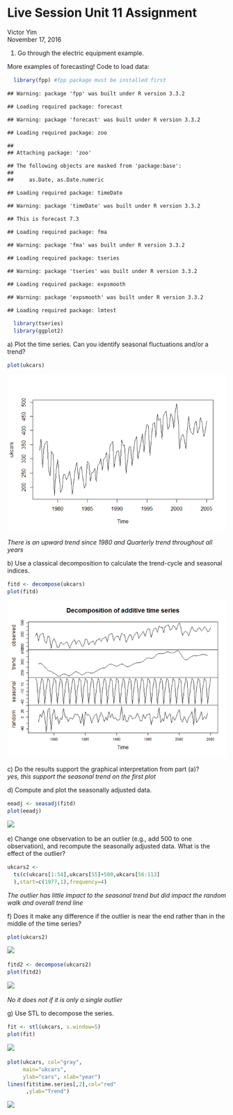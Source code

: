 # Live Session Unit 11 Assignment
Victor Yim  
November 17, 2016  
1)	Go through the electric equipment example.   

More examples of forecasting! 
  Code to load data:  


```r
  library(fpp) #fpp package must be installed first
```

```
## Warning: package 'fpp' was built under R version 3.3.2
```

```
## Loading required package: forecast
```

```
## Warning: package 'forecast' was built under R version 3.3.2
```

```
## Loading required package: zoo
```

```
## 
## Attaching package: 'zoo'
```

```
## The following objects are masked from 'package:base':
## 
##     as.Date, as.Date.numeric
```

```
## Loading required package: timeDate
```

```
## Warning: package 'timeDate' was built under R version 3.3.2
```

```
## This is forecast 7.3
```

```
## Loading required package: fma
```

```
## Warning: package 'fma' was built under R version 3.3.2
```

```
## Loading required package: tseries
```

```
## Warning: package 'tseries' was built under R version 3.3.2
```

```
## Loading required package: expsmooth
```

```
## Warning: package 'expsmooth' was built under R version 3.3.2
```

```
## Loading required package: lmtest
```

```r
  library(tseries)
  library(ggplot2)
```


a)	Plot the time series. Can you identify seasonal fluctuations and/or a trend? 

```r
plot(ukcars)
```

![](unnamed-chunk-2-1.png)<!-- -->

*There is an upward trend since 1980 and Quarterly trend throughout all years*

b)	Use a classical decomposition to calculate the trend-cycle and seasonal indices.   

```r
fitd <- decompose(ukcars)
plot(fitd)
```

![](unnamed-chunk-3-1.png)<!-- -->
  
    
c)	Do the results support the graphical interpretation from part (a)?   
*yes, this support the seasonal trend on the first plot*  
  
d)	Compute and plot the seasonally adjusted data.   

```r
eeadj <- seasadj(fitd)
plot(eeadj)  
```

![](Live_Session_unit_11_Assignment_Markdown_files/figure-html/unnamed-chunk-4-1.png)<!-- -->
     
e)	Change one observation to be an outlier (e.g., add 500 to one observation), and recompute the seasonally adjusted data. What is the effect of the outlier?   


```r
ukcars2 <-
  ts(c(ukcars[1:54],ukcars[55]+500,ukcars[56:113]
  ),start=c(1977,1),frequency=4)
```
*The outlier has little impact to the seasonal trend but did impact the random walk and overall trend line*  
    
f)	Does it make any difference if the outlier is near the end rather than in the middle of the time series?   

```r
plot(ukcars2)
```

![](Live_Session_unit_11_Assignment_Markdown_files/figure-html/unnamed-chunk-6-1.png)<!-- -->

```r
fitd2 <- decompose(ukcars2)
plot(fitd2)
```

![](Live_Session_unit_11_Assignment_Markdown_files/figure-html/unnamed-chunk-6-2.png)<!-- -->
  
*No it does not if it is only a single outlier*  
  
g)	Use STL to decompose the series.   


```r
fit <- stl(ukcars, s.window=5)
plot(fit)
```

![](Live_Session_unit_11_Assignment_Markdown_files/figure-html/unnamed-chunk-7-1.png)<!-- -->

```r
plot(ukcars, col="gray",
     main="ukcars",
     ylab="cars", xlab="year")
lines(fit$time.series[,2],col="red"
      ,ylab="Trend")
```

![](Live_Session_unit_11_Assignment_Markdown_files/figure-html/unnamed-chunk-7-2.png)<!-- -->


